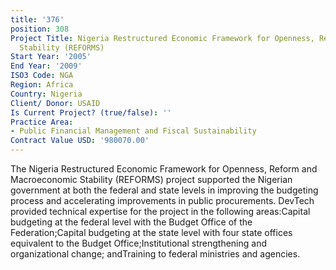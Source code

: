 ```yaml
---
title: '376'
position: 308
Project Title: Nigeria Restructured Economic Framework for Openness, Reform, and Macroeconomic
  Stability (REFORMS)
Start Year: '2005'
End Year: '2009'
ISO3 Code: NGA
Region: Africa
Country: Nigeria
Client/ Donor: USAID
Is Current Project? (true/false): ''
Practice Area:
- Public Financial Management and Fiscal Sustainability
Contract Value USD: '980070.00'
---
```


The Nigeria Restructured Economic Framework for Openness, Reform and Macroeconomic Stability (REFORMS) project supported the Nigerian government at both the federal and state levels in improving the budgeting process and accelerating improvements in public procurements. DevTech provided technical expertise for the project in the following areas:Capital budgeting at the federal level with the Budget Office of the Federation;Capital budgeting at the state level with four state offices equivalent to the Budget Office;Institutional strengthening and organizational change; andTraining to federal ministries and agencies.